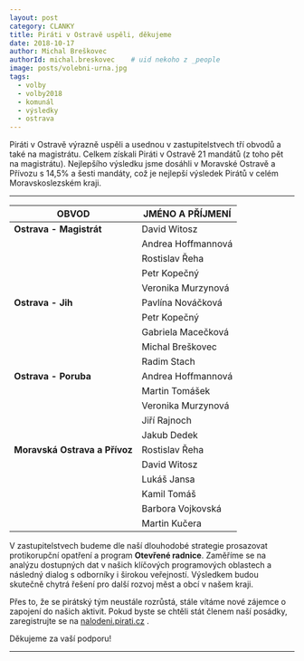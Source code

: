 ```yaml
---
layout: post
category: CLANKY
title: Piráti v Ostravě uspěli, děkujeme
date: 2018-10-17
author: Michal Breškovec
authorId: michal.breskovec    # uid nekoho z _people
image: posts/volebni-urna.jpg
tags:
  - volby
  - volby2018
  - komunál
  - výsledky
  - ostrava
---
```


Piráti v Ostravě výrazně uspěli a usednou v zastupitelstvech tří obvodů a také na magistrátu. Celkem získali Piráti v Ostravě 21 mandátů (z toho pět na magistrátu). Nejlepšího výsledku jsme dosáhli v Moravské Ostravě a Přívozu s 14,5% a šesti mandáty, což je nejlepší výsledek Pirátů v celém Moravskoslezském kraji.

<hr>

| OBVOD                     | JMÉNO A PŘÍJMENÍ   |
|---------------------------|--------------------|
| **Ostrava - Magistrát**       | David Witosz       |
|                           | Andrea Hoffmannová |
|                           | Rostislav Řeha     |
|                           | Petr Kopečný       |
|                           | Veronika Murzynová |
| **Ostrava - Jih**             | Pavlína Nováčková  |
|                           | Petr Kopečný       |
|                           | Gabriela Macečková |
|                           | Michal Breškovec   |
|                           | Radim Stach        |
| **Ostrava - Poruba**          | Andrea Hoffmannová |
|                           | Martin Tomášek     |
|                           | Veronika Murzynová |
|                           | Jiří Rajnoch       |
|                           | Jakub Dedek        |
| **Moravská Ostrava a Přívoz** | Rostislav Řeha     |
|                           | David Witosz       |
|                           | Lukáš Jansa        |
|                           | Kamil Tomáš        |
|                           | Barbora Vojkovská  |
|                           | Martin Kučera      |

V zastupitelstvech budeme dle naší dlouhodobé strategie prosazovat protikorupční opatření a program **Otevřené radnice**. Zaměříme se na analýzu dostupných dat v našich klíčových programových oblastech a následný dialog s odborníky i širokou veřejností. Výsledkem budou skutečně chytrá řešení pro další rozvoj měst a obcí v našem kraji.

Přes to, že se pirátský tým neustále rozrůstá, stále vítáme nové zájemce o zapojení do našich aktivit. Pokud byste se chtěli stát členem naší posádky, zaregistrujte se na [nalodeni.pirati.cz](nalodeni.pirati.cz) .

Děkujeme za vaší podporu!

- - -
